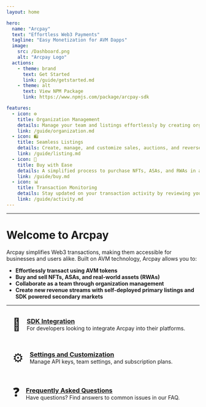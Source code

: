 ```yaml
---
layout: home

hero:
  name: "Arcpay"
  text: "Effortless Web3 Payments"
  tagline: "Easy Monetization for AVM Dapps"
  image:
    src: /Dashboard.png
    alt: "Arcpay Logo"
  actions:
    - theme: brand
      text: Get Started
      link: /guide/getstarted.md
    - theme: alt
      text: View NPM Package
      link: https://www.npmjs.com/package/arcpay-sdk

features:
  - icon: ⚙️
    title: Organization Management
    details: Manage your team and listings effortlessly by creating organizations and assigning roles.
    link: /guide/organization.md
  - icon: 🛍️
    title: Seamless Listings
    details: Create, manage, and customize sales, auctions, and reverse auctions for digital assets.
    link: /guide/listing.md
  - icon: 💸
    title: Buy with Ease
    details: A simplified process to purchase NFTs, ASAs, and RWAs in a secure, decentralized environment.
    link: /guide/buy.md
  - icon: 📊
    title: Transaction Monitoring
    details: Stay updated on your transaction activity by reviewing your sales and purchases.
    link: /guide/activity.md
---
```

---

# Welcome to Arcpay

Arcpay simplifies Web3 transactions, making them accessible for businesses and users alike. Built on AVM technology, Arcpay allows you to:

- **Effortlessly transact using AVM tokens**
- **Buy and sell NFTs, ASAs, and real-world assets (RWAs)**
- **Collaborate as a team through organization management**
- **Create new revenue streams with self-deployed primary listings and SDK powered secondary markets**

---

<div class="vp-feature">
  <div class="vp-feature-icon">🔌</div>
  <div class="vp-feature-content">
    <h3><a href="./integrations">SDK Integration</a></h3>
    <p>For developers looking to integrate Arcpay into their platforms.</p>
  </div>
</div>

<div class="vp-feature">
  <div class="vp-feature-icon">⚙️</div>
  <div class="vp-feature-content">
    <h3><a href="/settings">Settings and Customization</a></h3>
    <p>Manage API keys, team settings, and subscription plans.</p>
  </div>
</div>

<div class="vp-feature">
  <div class="vp-feature-icon">❓</div>
  <div class="vp-feature-content">
    <h3><a href="/faq">Frequently Asked Questions</a></h3>
    <p>Have questions? Find answers to common issues in our FAQ.</p>
  </div>
</div>

<style>
.vp-feature {
  display: flex;
  align-items: center;
  background-color: var(--vp-c-bg-soft);
  border-radius: 8px;
  padding: 16px;
  margin-bottom: 16px;
}

.vp-feature-icon {
  font-size: 2rem;
  margin-right: 16px;
}

.vp-feature-content h3 {
  margin: 0;
}

.vp-feature-content p {
  margin: 0;
}

/* CSS to increase the hero image size */
.VPHomeHero-image {
  max-width: 400px; /* Adjust as needed */
  width: 100%;
}

/* CSS to adjust the image size for the hero */
.VPImage.image-src {
  max-width: 500px !important;  /* Increase the maximum width */
  height: auto;     /* Maintain aspect ratio */
  margin: 0 auto;   /* Center the image */
  display: block;   /* Ensure it's treated as a block-level element */
  border-radius: 12px;

  /* New properties for the transparent border */
  border: 0px solid transparent;  /* Add a 5px transparent border */
  box-shadow: 0 0 0 7px rgba(255, 255, 255, 0.2); /* Optional: Adds an outline or effect around the image */
}
</style>
